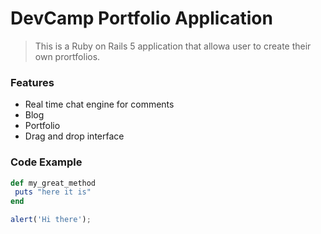 # DevCamp Portfolio Application

> This is a Ruby on Rails 5 application that allowa user to create their own prortfolios.

### Features

- Real time chat engine for comments
- Blog
- Portfolio
- Drag and drop interface

### Code Example

```ruby
def my_great_method
 puts "here it is"
end
```

```javascript
alert('Hi there');
```
